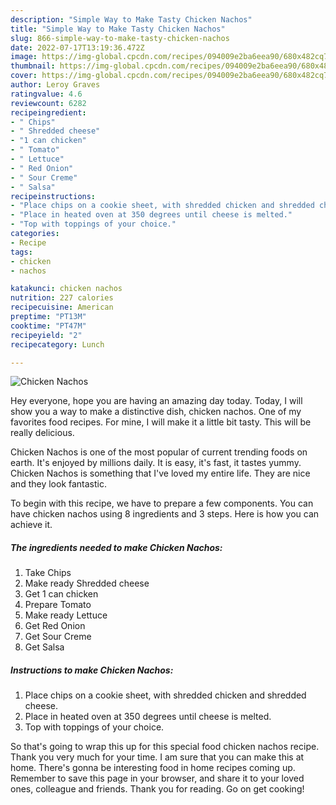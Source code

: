 ```yaml
---
description: "Simple Way to Make Tasty Chicken Nachos"
title: "Simple Way to Make Tasty Chicken Nachos"
slug: 866-simple-way-to-make-tasty-chicken-nachos
date: 2022-07-17T13:19:36.472Z
image: https://img-global.cpcdn.com/recipes/094009e2ba6eea90/680x482cq70/chicken-nachos-recipe-main-photo.jpg
thumbnail: https://img-global.cpcdn.com/recipes/094009e2ba6eea90/680x482cq70/chicken-nachos-recipe-main-photo.jpg
cover: https://img-global.cpcdn.com/recipes/094009e2ba6eea90/680x482cq70/chicken-nachos-recipe-main-photo.jpg
author: Leroy Graves
ratingvalue: 4.6
reviewcount: 6282
recipeingredient:
- " Chips"
- " Shredded cheese"
- "1 can chicken"
- " Tomato"
- " Lettuce"
- " Red Onion"
- " Sour Creme"
- " Salsa"
recipeinstructions:
- "Place chips on a cookie sheet, with shredded chicken and shredded cheese."
- "Place in heated oven at 350 degrees until cheese is melted."
- "Top with toppings of your choice."
categories:
- Recipe
tags:
- chicken
- nachos

katakunci: chicken nachos 
nutrition: 227 calories
recipecuisine: American
preptime: "PT13M"
cooktime: "PT47M"
recipeyield: "2"
recipecategory: Lunch

---
```



![Chicken Nachos](https://img-global.cpcdn.com/recipes/094009e2ba6eea90/680x482cq70/chicken-nachos-recipe-main-photo.jpg)

Hey everyone, hope you are having an amazing day today. Today, I will show you a way to make a distinctive dish, chicken nachos. One of my favorites food recipes. For mine, I will make it a little bit tasty. This will be really delicious.



Chicken Nachos is one of the most popular of current trending foods on earth. It's enjoyed by millions daily. It is easy, it's fast, it tastes yummy. Chicken Nachos is something that I've loved my entire life. They are nice and they look fantastic.


To begin with this recipe, we have to prepare a few components. You can have chicken nachos using 8 ingredients and 3 steps. Here is how you can achieve it.

<!--inarticleads1-->

##### The ingredients needed to make Chicken Nachos:

1. Take  Chips
1. Make ready  Shredded cheese
1. Get 1 can chicken
1. Prepare  Tomato
1. Make ready  Lettuce
1. Get  Red Onion
1. Get  Sour Creme
1. Get  Salsa




<!--inarticleads2-->

##### Instructions to make Chicken Nachos:

1. Place chips on a cookie sheet, with shredded chicken and shredded cheese.
1. Place in heated oven at 350 degrees until cheese is melted.
1. Top with toppings of your choice.




So that's going to wrap this up for this special food chicken nachos recipe. Thank you very much for your time. I am sure that you can make this at home. There's gonna be interesting food in home recipes coming up. Remember to save this page in your browser, and share it to your loved ones, colleague and friends. Thank you for reading. Go on get cooking!
